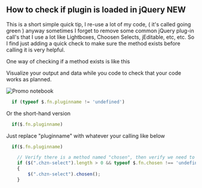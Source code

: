 ## How to check if plugin is loaded in jQuery NEW


This is a short simple quick tip,  I re-use a lot of my code, ( it's called going green ) anyway sometimes I forget to remove some common jQuery plug-in call's that I use a lot like Lightboxes, Choosen Selects, jEditable, etc, etc.  So I find just adding a quick check to make sure the method exists before calling it is very helpful.

One way of checking if a method exists is like this

Visualize your output and data while you code to check that your code works as planned.

![Promo notebook](https://res.cloudinary.com/practicaldev/image/fetch/s--X-c7KEY0--/c_limit%2Cf_auto%2Cfl_progressive%2Cq_auto%2Cw_880/https://cdn.hashnode.com/res/hashnode/image/upload/v1622370985330/kYE_9uEp2.png%3Fauto%3Dcompress)


    
~~~ javascript
  if (typeof $.fn.pluginname != 'undefined')
~~~
    
Or the short-hand version

~~~ javascript
  if($.fn.pluginname)
~~~

Just replace "pluginname" with whatever your calling like below

~~~ javascript
  if($.fn.pluginname)
~~~

~~~ javascript
    // Verify there is a method named "chosen", then verify we need to use it.
    if ($(".chzn-select").length > 0 && typeof $.fn.chosen !== 'undefined')
    {
    	$(".chzn-select").chosen();
    }    
~~~
    
